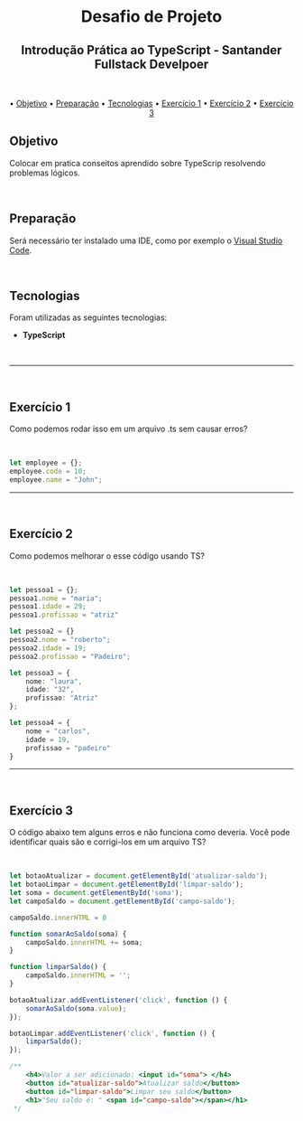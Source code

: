 <h1 align="center">Desafio de Projeto</h1>
<h2 align="center">Introdução Prática ao TypeScript - Santander Fullstack Develpoer</h2>

</br>

<p align="center">
 • <a href="#Objetivo">Objetivo</a>
 • <a href="#Preparação">Preparação</a> 
 • <a href="#Tecnologias">Tecnologias</a>
 • <a href="#Exercício-1">Exercício 1</a>
 • <a href="#Exercício-2">Exercício 2</a>
 • <a href="#Exercício-3">Exercício 3</a>
</p>

## Objetivo 
Colocar em pratica conseitos aprendido sobre TypeScrip resolvendo problemas lógicos.

</br>

## Preparação

Será necessário ter instalado uma IDE, como por exemplo o [Visual Studio Code](https://code.visualstudio.com/).

</br>

## Tecnologias

Foram utilizadas as seguintes tecnologias:

- <b>TypeScript</b>


</br>

---

</br>

## **Exercício 1**

Como podemos rodar isso em um arquivo .ts sem causar erros? 

</br>

~~~typescript
let employee = {};
employee.code = 10;
employee.name = "John";
~~~

---

</br>

## **Exercício 2**

Como podemos melhorar o esse código usando TS?

</br>

~~~typescript
let pessoa1 = {};
pessoa1.nome = "maria";
pessoa1.idade = 29;
pessoa1.profissao = "atriz"

let pessoa2 = {}
pessoa2.nome = "roberto";
pessoa2.idade = 19;
pessoa2.profissao = "Padeiro";

let pessoa3 = {
    nome: "laura",
    idade: "32",
    profissao: "Atriz"
};

let pessoa4 = {
    nome = "carlos",
    idade = 19,
    profissao = "padeiro"
}
~~~

---

</br>

## **Exercício 3**

O código abaixo tem alguns erros e não funciona como deveria. Você pode identificar quais são e corrigi-los em um arquivo TS?

</br>

~~~typescript
let botaoAtualizar = document.getElementById('atualizar-saldo');
let botaoLimpar = document.getElementById('limpar-saldo');
let soma = document.getElementById('soma');
let campoSaldo = document.getElementById('campo-saldo');

campoSaldo.innerHTML = 0

function somarAoSaldo(soma) {
    campoSaldo.innerHTML += soma;
}

function limparSaldo() {
    campoSaldo.innerHTML = '';
}

botaoAtualizar.addEventListener('click', function () {
    somarAoSaldo(soma.value);
});

botaoLimpar.addEventListener('click', function () {
    limparSaldo();
});

/**
    <h4>Valor a ser adicionado: <input id="soma"> </h4>
    <button id="atualizar-saldo">Atualizar saldo</button>
    <button id="limpar-saldo">Limpar seu saldo</button>
    <h1>"Seu saldo é: " <span id="campo-saldo"></span></h1>
 */
~~~

